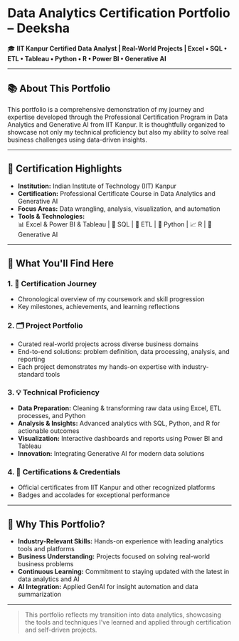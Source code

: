 # Data Analytics Certification Portfolio – Deeksha

🎓 **IIT Kanpur Certified Data Analyst | Real-World Projects | Excel • SQL • ETL • Tableau • Python • R • Power BI • Generative AI**

---

## 📚 About This Portfolio

This portfolio is a comprehensive demonstration of my journey and expertise developed through the Professional Certification Program in Data Analytics and Generative AI from IIT Kanpur. It is thoughtfully organized to showcase not only my technical proficiency but also my ability to solve real business challenges using data-driven insights.

---

## 🏅 Certification Highlights

- **Institution:** Indian Institute of Technology (IIT) Kanpur  
- **Certification:** Professional Certificate Course in Data Analytics and Generative AI  
- **Focus Areas:** Data wrangling, analysis, visualization, and automation  
- **Tools & Technologies:**  
  📊 Excel & Power BI & Tableau | 🧮 SQL | 🔄 ETL | 🐍 Python | 📈 R | 🤖 Generative AI  

---

## 🌟 What You'll Find Here

### 1. 🚀 Certification Journey
   - Chronological overview of my coursework and skill progression
   - Key milestones, achievements, and learning reflections

### 2. 🗂️ Project Portfolio
   - Curated real-world projects across diverse business domains
   - End-to-end solutions: problem definition, data processing, analysis, and reporting
   - Each project demonstrates my hands-on expertise with industry-standard tools

### 3. 💡 Technical Proficiency
   - **Data Preparation:** Cleaning & transforming raw data using Excel, ETL processes, and Python
   - **Analysis & Insights:** Advanced analytics with SQL, Python, and R for actionable outcomes
   - **Visualization:** Interactive dashboards and reports using Power BI and Tableau
   - **Innovation:** Integrating Generative AI for modern data solutions

### 4. 📜 Certifications & Credentials
   - Official certificates from IIT Kanpur and other recognized platforms
   - Badges and accolades for exceptional performance

---

## 💼 Why This Portfolio?

- **Industry-Relevant Skills:** Hands-on experience with leading analytics tools and platforms
- **Business Understanding:** Projects focused on solving real-world business problems
- **Continuous Learning:** Commitment to staying updated with the latest in data analytics and AI
- **AI Integration:** Applied GenAI for insight automation and data summarization

---

> This portfolio reflects my transition into data analytics, showcasing the tools and techniques I’ve learned and applied through certification and self-driven projects.
